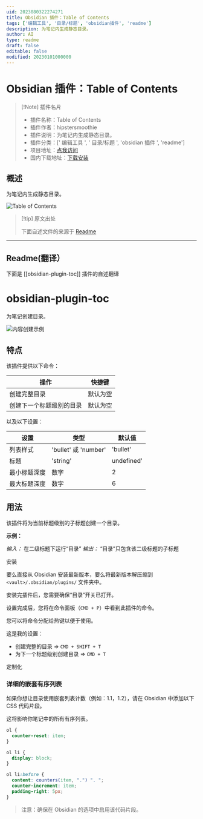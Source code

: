 ```yaml
---
uid: 2023080322274271
title: Obsidian 插件：Table of Contents
tags: ['编辑工具', '目录/标题', 'obsidian插件', 'readme']
description: 为笔记内生成静态目录。
author: AI
type: readme
draft: false
editable: false
modified: 20230101000000
---
```


# Obsidian 插件：Table of Contents

> [!Note] 插件名片
> - 插件名称：Table of Contents
> - 插件作者：hipstersmoothie
> - 插件说明：为笔记内生成静态目录。
> - 插件分类：[' 编辑工具 ', ' 目录/标题 ', 'obsidian 插件 ', 'readme']
> - 项目地址：[点我访问](https://github.com/hipstersmoothie/obsidian-plugin-toc)
> - 国内下载地址：[下载安装](https://pkmer.cn/products/plugin/pluginMarket/?obsidian-plugin-toc)

## 概述

为笔记内生成静态目录。

![Table of Contents](https://cdn.pkmer.cn/covers/obsidian-plugin-toc.png!pkmer)

> [!tip] 原文出处
>
>下面自述文件的来源于 [Readme](https://ghproxy.net/https://raw.githubusercontent.com/hipstersmoothie/obsidian-plugin-toc/main/README.md)

---

## Readme(翻译）

下面是 [[obsidian-plugin-toc]] 插件的自述翻译

# obsidian-plugin-toc

为笔记创建目录。

![内容创建示例](example.gif)

## 特点

该插件提供以下命令：

| 操作                                          | 快捷键           |
| ----------------------------------------------- | ---------------- |
| 创建完整目录                   | 默认为空 |
| 创建下一个标题级别的目录 | 默认为空 |

以及以下设置：

| 设置              | 类型                 | 默认值    |
| -------------------- | -------------------- | ---------- |
| 列表样式           | 'bullet' 或 'number' | 'bullet'   |
| 标题                | 'string'             | undefined' |
| 最小标题深度 | 数字               | 2          |
| 最大标题深度 | 数字               | 6          |

## 用法

该插件将为当前标题级别的子标题创建一个目录。

**示例：**

_输入：_ 在二级标题下运行“目录”
_输出：_ “目录”只包含该二级标题的子标题

安装

要么直接从 Obsidian 安装最新版本，要么将最新版本解压缩到 `<vault>/.obsidian/plugins/` 文件夹中。

安装完插件后，您需要确保“目录”开关已打开。

设置完成后，您将在命令面板（`CMD + P`）中看到此插件的命令。

您可以将命令分配给热键以便于使用。

这是我的设置：

- 创建完整的目录 => `CMD + SHIFT + T`
- 为下一个标题级别创建目录 => `CMD + T`

定制化

### 详细的嵌套有序列表

如果你想让目录使用嵌套列表计数（例如：1.1，1.2），请在 Obsidian 中添加以下 CSS 代码片段。

这将影响你笔记中的所有有序列表。

```css
ol {
  counter-reset: item;
}

ol li {
  display: block;
}

ol li:before {
  content: counters(item, ".") ". ";
  counter-increment: item;
  padding-right: 5px;
}
```

> 注意：确保在 Obsidian 的选项中启用该代码片段。